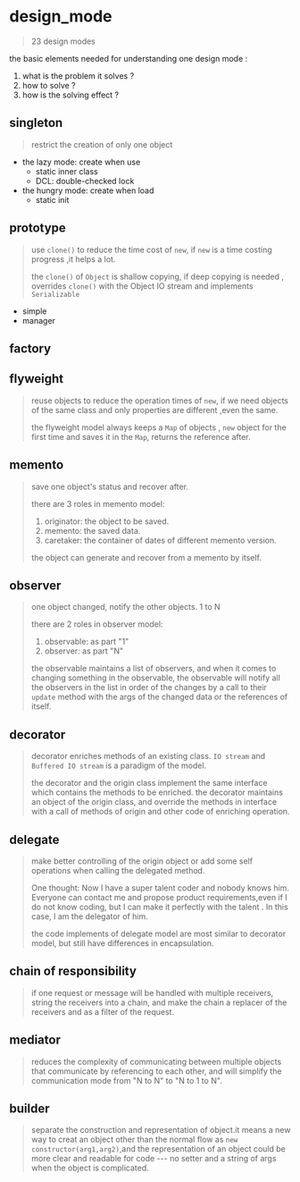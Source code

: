 # design_mode
> 23 design modes
>
the basic elements needed for understanding one design mode :
1. what is the problem it solves ?
2. how to solve ?
3. how is the solving effect ?
## singleton
> restrict the creation of only one object
  - the lazy mode: create when use
    - static inner class
    - DCL: double-checked lock
  - the hungry mode: create when load
    - static init

## prototype
> use `clone()` to reduce the time cost of `new`,
> if `new` is a time costing progress ,it helps a lot.
>
> the `clone()` of `Object` is shallow copying,
> if deep copying is needed , overrides `clone()` with 
> the Object IO stream and implements `Serializable` 
 - simple 
 - manager
 
## factory
## flyweight
> reuse objects to reduce the operation times of `new`, 
> if we need objects of the same class and only properties are 
> different ,even the same.  
> 
> the flyweight model always keeps a `Map` of objects ,
>`new` object for the first time and saves it in the `Map`, 
> returns the reference after.  

## memento
> save one object's status and recover after.
>
> there are 3 roles in memento model:
> 1. originator: the object to be saved.
> 2. memento: the saved data.
> 3. caretaker: the container of dates of different memento version.
> 
> the object can generate and recover from a memento by itself. 

## observer
> one object changed, notify the other objects. 1 to N
>
> there are 2 roles in observer model:
> 1. observable: as part  "1"
> 2. observer: as part "N"
>
> the observable maintains a list of observers,
> and when it comes to changing something in the observable, 
> the observable will notify all the observers in the list in order
> of the changes by a call to their `update` method with 
> the args of the changed data or the references of itself. 

## decorator
> decorator enriches methods of an existing class.
> `IO stream` and `Buffered IO stream` is a paradigm of the model.
>
> the decorator and the origin class implement the same interface
> which contains the methods to be enriched. the decorator maintains
> an object of the origin class, and override the methods in interface 
> with a call of methods of origin and other code of enriching operation.

## delegate
> make better controlling of the origin object or add some self operations 
> when calling the delegated method.
>
> One thought: Now I have a super talent coder and nobody knows him.
> Everyone can contact me and propose product requirements,even if I
> do not know coding, but I can make it perfectly with the talent .
> In this case, I am the delegator of him. 
>
> the code implements of delegate model are most similar to decorator model,
> but still have differences in encapsulation. 

## chain of responsibility
> if one request or message will be handled with multiple receivers,
> string the receivers into a chain, and make the chain a replacer 
> of the receivers and as a filter of the request.

## mediator
> reduces the complexity of communicating between multiple objects 
> that communicate by referencing to each other, and will simplify 
> the communication mode from "N to N" to "N to 1 to N".

## builder
> separate the construction and representation of object.it means 
> a new way to creat an object other than the normal flow as 
> `new constructor(arg1,arg2)`,and the representation of an object
> could be more clear and readable for code --- no setter and a 
> string of args when the object is complicated.